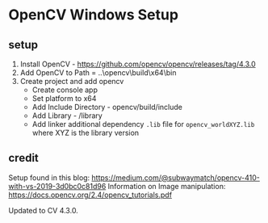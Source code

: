 # OpenCV Windows Setup 

## setup

1. Install OpenCV - https://github.com/opencv/opencv/releases/tag/4.3.0
2. Add OpenCV to Path = ..\opencv\build\x64\bin
3. Create project and add opencv
   * Create console app
   * Set platform to x64
   * Add Include Directory - opencv/build/include
   * Add Library - /library
   * Add linker additional dependency `.lib` file for `opencv_worldXYZ.lib` where XYZ is the library version

## credit

Setup found in this blog: https://medium.com/@subwaymatch/opencv-410-with-vs-2019-3d0bc0c81d96
Information on Image manipulation: https://docs.opencv.org/2.4/opencv_tutorials.pdf

Updated to CV 4.3.0.